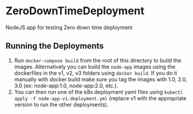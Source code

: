 # ZeroDownTimeDeployment
NodeJS app for testing Zero down time deployment

## Running the Deployments

1. Run `docker-compose build` from the root of this directory to build the images. Alternatively you can build the `node-app` images using the dockerfiles in the v1, v2, v3 folders using `docker build`. If you do it manually with docker build make sure you tag the images with 1.0, 2.0, 3.0 (ex: node-app:1.0, node-app:2.0, etc.).
1. You can then run one of the k8s deployment yaml files using `kubectl apply -f node-app-v1.deployment.yml` (replace v1 with the appropriate version to run the other deployments).
